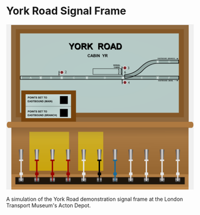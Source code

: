 # York Road Signal Frame

![image](./media/YorkRoadFrame.png)

A simulation of the York Road demonstration signal frame at the London Transport Museum's Acton Depot.